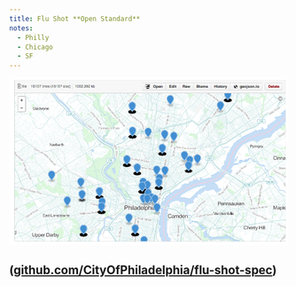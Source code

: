 ```yaml
---
title: Flu Shot **Open Standard**
notes:
  - Philly
  - Chicago
  - SF
---
```


![Philadelphia flu shot open spec](images/philly-flu.png)

## ([github.com/CityOfPhiladelphia/flu-shot-spec](https://github.com/CityOfPhiladelphia/flu-shot-spec))
